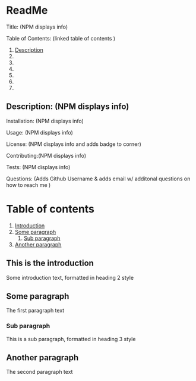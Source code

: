 # ReadMe
Title: (NPM displays info)

Table of Contents: (linked table of contents )
1. [Description](#description)
2.
3.
4.
5.
6.
7.

## Description: (NPM displays info)
<a name="description"></a>


Installation: (NPM displays info)

Usage: (NPM displays info)

License: (NPM displays info and adds badge to corner)

Contributing:(NPM displays info)

Tests: (NPM displays info)

Questions: (Adds Github Username & adds email w/ additonal questions on how to reach me )

# Table of contents
1. [Introduction](#introduction)
2. [Some paragraph](#paragraph1)
    1. [Sub paragraph](#subparagraph1)
3. [Another paragraph](#paragraph2)

## This is the introduction <a name="introduction"></a>
Some introduction text, formatted in heading 2 style

## Some paragraph <a name="paragraph1"></a>
The first paragraph text

### Sub paragraph <a name="subparagraph1"></a>
This is a sub paragraph, formatted in heading 3 style

## Another paragraph <a name="paragraph2"></a>
The second paragraph text